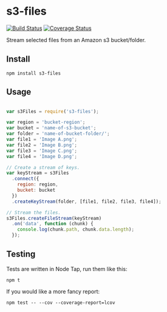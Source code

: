 # s3-files

[![Build Status](https://travis-ci.org/orangewise/s3-files.js.svg?branch=master)](https://travis-ci.org/orangewise/s3-files.js)
[![Coverage Status](https://coveralls.io/repos/github/orangewise/s3-files.js/badge.svg?branch=master)](https://coveralls.io/github/orangewise/s3-files.js?branch=master)

Stream selected files from an Amazon s3 bucket/folder.

## Install

```
npm install s3-files
```

## Usage

```javascript

var s3Files = require('s3-files');

var region = 'bucket-region';
var bucket = 'name-of-s3-bucket';
var folder = 'name-of-bucket-folder/';
var file1 = 'Image A.png';
var file2 = 'Image B.png';
var file3 = 'Image C.png';
var file4 = 'Image D.png';

// Create a stream of keys. 
var keyStream = s3Files
  .connect({
    region: region,
    bucket: bucket    
  })
  .createKeyStream(folder, [file1, file2, file3, file4]);

// Stream the files. 
s3Files.createFileStream(keyStream)
  .on('data', function (chunk) {
    console.log(chunk.path, chunk.data.length);
  });
```



## Testing

Tests are written in Node Tap, run them like this:

```
npm t
```

If you would like a more fancy report: 

```
npm test -- --cov --coverage-report=lcov
```

